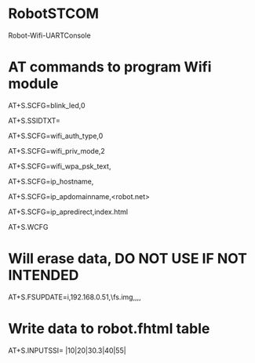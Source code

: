 # RobotSTCOM
Robot-Wifi-UARTConsole

# AT commands to program Wifi module
AT+S.SCFG=blink_led,0

AT+S.SSIDTXT=<RobotSSID>

AT+S.SCFG=wifi_auth_type,0

AT+S.SCFG=wifi_priv_mode,2

AT+S.SCFG=wifi_wpa_psk_text,<secretkey>

AT+S.SCFG=ip_hostname,<hostname>

AT+S.SCFG=ip_apdomainname,<robot.net>

AT+S.SCFG=ip_apredirect,index.html

AT+S.WCFG

# Will erase data, DO NOT USE IF NOT INTENDED
AT+S.FSUPDATE=i,192.168.0.51,\fs.img,,,,

# Write data to robot.fhtml table
AT+S.INPUTSSI=<strlen><CR>
|10|20|30.3|40|55|<CR>


